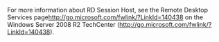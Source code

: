 <Token xmlns:xlink="http://www.w3.org/1999/xlink">For more information about RD Session Host, see the <externalLink xmlns="http://ddue.schemas.microsoft.com/authoring/2003/5"><linkText>Remote Desktop Services page</linkText><linkUri>http://go.microsoft.com/fwlink/?LinkId=140438</linkUri></externalLink> on the Windows Server 2008 R2 TechCenter (http://go.microsoft.com/fwlink/?LinkId=140438).</Token>
